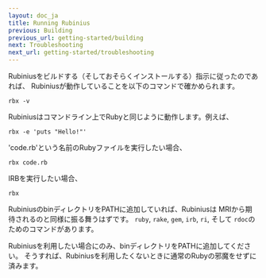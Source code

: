 ```yaml
---
layout: doc_ja
title: Running Rubinius
previous: Building
previous_url: getting-started/building
next: Troubleshooting
next_url: getting-started/troubleshooting
---
```


Rubiniusをビルドする（そしておそらくインストールする）指示に従ったのであれば、
Rubiniusが動作していることを以下のコマンドで確かめられます。

    rbx -v

Rubiniusはコマンドライン上でRubyと同じように動作します。例えば、

    rbx -e 'puts "Hello!"'

'code.rb'という名前のRubyファイルを実行したい場合、

    rbx code.rb

IRBを実行したい場合、

    rbx

RubiniusのbinディレクトリをPATHに追加していれば、Rubiniusは
MRIから期待されるのと同様に振る舞うはずです。
`ruby`, `rake`, `gem`, `irb`, `ri`, そして `rdoc`のためのコマンドがあります。

Rubiniusを利用したい場合にのみ、binディレクトリをPATHに追加してください。
そうすれば、Rubiniusを利用したくないときに通常のRubyの邪魔をせずに済みます。
